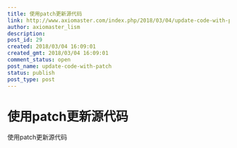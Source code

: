 ```yaml
---
title: 使用patch更新源代码
link: http://www.axiomaster.com/index.php/2018/03/04/update-code-with-patch/
author: axiomaster_lism
description: 
post_id: 29
created: 2018/03/04 16:09:01
created_gmt: 2018/03/04 16:09:01
comment_status: open
post_name: update-code-with-patch
status: publish
post_type: post
---
```


# 使用patch更新源代码

使用patch更新源代码
